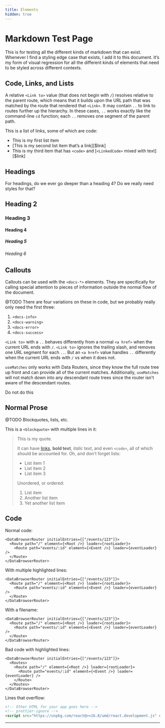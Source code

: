 ```yaml
---
title: Elements
hidden: true
---
```


# Markdown Test Page

This is for testing all the different kinds of markdown that can exist. Whenever I find a styling edge case that exists, I add it to this document. It’s my form of visual regression for all the different kinds of elements that need to be styled across different contexts.

## Code, Links, and Lists

A relative `<Link to>` value (that does not begin with `/`) resolves relative to the parent route, which means that it builds upon the URL path that was matched by the route that rendered that `<Link>`. It may contain `..` to link to routes further up the hierarchy. In these cases, `..` works exactly like the command-line `cd` function; each `..` removes one segment of the parent path.

This is a list of links, some of which are code:

- This is my first list item
- [This is my second list item that’s a link][$link]
- This is my third item that has `<code>` and [`<LinkedCode>` mixed with text][$link]

## Headings

For headings, do we ever go deeper than a heading 4? Do we really need styles for that?

## Heading 2

### Heading 3

#### Heading 4

##### Heading 5

###### Heading 6

## Callouts

Callouts can be used with the `<docs-*>` elements. They are specifically for calling special attention to pieces of information outside the normal flow of the document.

@TODO There are four variations on these in code, but we probably really only need the first three:

1. `<docs-info>`
2. `<docs-warning>`
3. `<docs-error>`
4. `<docs-success>`

<docs-info>`<Link to>` with a `..` behaves differently from a normal `<a href>` when the current URL ends with `/`. `<Link to>` ignores the trailing slash, and removes one URL segment for each `..`. But an `<a href>` value handles `..` differently when the current URL ends with `/` vs when it does not.</docs-info>

<docs-warning>`useMatches` only works with Data Routers, since they know the full route tree up front and can provide all of the current matches. Additionally, `useMatches` will not match down into any descendant route trees since the router isn't aware of the descendant routes.</docs-warning>

<docs-error>Do not do this</docs-error>

## Normal Prose

@TODO Blockquotes, lists, etc.

This is a `<blockquote>` with multiple lines in it:

> This is my quote.
>
> It can have [links]($link), **bold text**, _italic text_, and even `<code>`, all of which should be accounted for. Oh, and don't forget lists:
>
> - List item 1
> - List item 2
> - List item 3
>
> Unordered, or ordered:
>
> 1. List item
> 2. Another list item
> 3. Yet another list item

## Code

Normal code:

```tsx
<DataBrowserRouter initialEntries={["/events/123"]}>
  <Route path="/" element={<Root />} loader={rootLoader}>
    <Route path="events/:id" element={<Event />} loader={eventLoader} />
  </Route>
</DataBrowserRouter>
```

With multiple highlighted lines:

```tsx lines=[1-2,5]
<DataBrowserRouter initialEntries={["/events/123"]}>
  <Route path="/" element={<Root />} loader={rootLoader}>
    <Route path="events/:id" element={<Event />} loader={eventLoader} />
  </Route>
</DataBrowserRouter>
```

With a filename:

```tsx filename=src/main.jsx
<DataBrowserRouter initialEntries={["/events/123"]}>
  <Route path="/" element={<Root />} loader={rootLoader}>
    <Route path="events/:id" element={<Event />} loader={eventLoader} />
  </Route>
</DataBrowserRouter>
```

Bad code with highlighted lines:

```tsx bad lines=[2-5]
<DataBrowserRouter initialEntries={["/events/123"]}>
  <Routes>
    <Route path="/" element={<Root />} loader={rootLoader}>
      <Route path="events/:id" element={<Event />} loader={eventLoader} />
    </Route>
  </Routes>
</DataBrowserRouter>
```

Lines that overflow:

```html
<!-- Other HTML for your app goes here -->
<!-- prettier-ignore -->
<script src="https://unpkg.com/react@>=16.8/umd/react.development.js" crossorigin></script>
```

---

[all-links]: https://www.youtube.com/watch?v=dQw4w9WgXcQ

